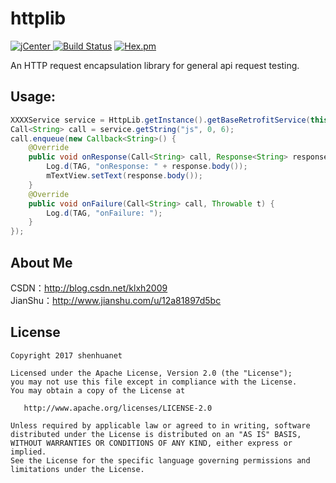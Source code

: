 # httplib
[ ![jCenter](https://img.shields.io/badge/version-1.0-yellowgreen.svg) ](https://dl.bintray.com/shenhuanetos/maven/com/shenhua/libs/httplib/1.0/)
[![Build Status](https://img.shields.io/travis/rust-lang/rust/master.svg)](https://bintray.com/shenhuanetos/maven/httpLibrary)
[![Hex.pm](https://img.shields.io/hexpm/l/plug.svg)](https://www.apache.org/licenses/LICENSE-2.0.html)

An HTTP request encapsulation library for general api request testing.

## Usage:
```java
XXXXService service = HttpLib.getInstance().getBaseRetrofitService(this, URL).create(XXXXService.class);
Call<String> call = service.getString("js", 0, 6);
call.enqueue(new Callback<String>() {
    @Override
    public void onResponse(Call<String> call, Response<String> response) {
        Log.d(TAG, "onResponse: " + response.body());
        mTextView.setText(response.body());
    }
    @Override
    public void onFailure(Call<String> call, Throwable t) {
        Log.d(TAG, "onFailure: ");
    }
});
```

## About Me
CSDN：http://blog.csdn.net/klxh2009<br>
JianShu：http://www.jianshu.com/u/12a81897d5bc

## License

    Copyright 2017 shenhuanet

    Licensed under the Apache License, Version 2.0 (the "License");
    you may not use this file except in compliance with the License.
    You may obtain a copy of the License at

       http://www.apache.org/licenses/LICENSE-2.0

    Unless required by applicable law or agreed to in writing, software
    distributed under the License is distributed on an "AS IS" BASIS,
    WITHOUT WARRANTIES OR CONDITIONS OF ANY KIND, either express or implied.
    See the License for the specific language governing permissions and
    limitations under the License.